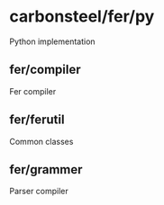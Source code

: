 # carbonsteel/fer/py
Python implementation

## fer/compiler
Fer compiler

## fer/ferutil
Common classes

## fer/grammer
Parser compiler

